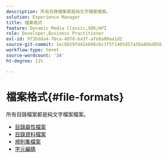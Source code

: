```yaml
---
description: 所有目錄檔案都是純文字檔案檔案。
solution: Experience Manager
title: 檔案格式
feature: Dynamic Media Classic,SDK/API
role: Developer,Business Practitioner
exl-id: 973bdda4-76ca-487d-ba3f-afe8a80aa1d2
source-git-commit: 1ec8b59f442eb96c6c3f5f1405d57a38a86bd056
workflow-type: tm+mt
source-wordcount: '34'
ht-degree: 11%

---
```


# 檔案格式{#file-formats}

所有目錄檔案都是純文字檔案檔案。

* [目錄屬性檔案](r-catalog-attribute-files.md)
* [目錄資料檔案](r-catalog-data-files.md)
* [規則集檔案](r-rule-set-files.md)
* [字元編碼](r-is-cat-character-encoding.md)

